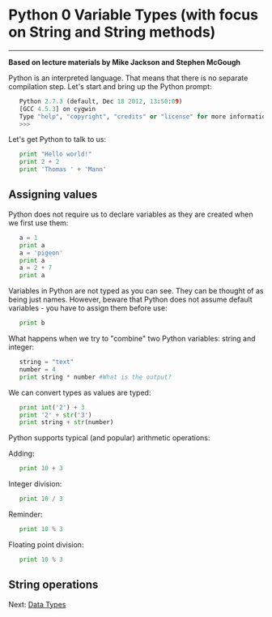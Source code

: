 # Python 0 Variable Types (with focus on String and String methods)

* * * * *

**Based on lecture materials by Mike Jackson and Stephen McGough**

Python is an interpreted language. That means that there is no separate compilation step. Let's start and bring up the Python prompt:

```python
   Python 2.7.3 (default, Dec 18 2012, 13:50:09)
   [GCC 4.5.3] on cygwin
   Type "help", "copyright", "credits" or "license" for more information.
   >>>
```

Let's get Python to talk to us:

```python
   print "Hello world!"
   print 2 + 2
   print 'Thomas ' + 'Mann'
```

## Assigning values

Python does not require us to declare variables as they are created when we first use them:

```python
   a = 1
   print a
   a = 'pigeon'
   print a
   a = 2 + 7 
   print a
```

Variables in Python are not typed as you can see. They can be thought of as being just names. However, beware that Python does not assume default variables - you have to assign them before use:

```python
   print b
```

What happens when we try to "combine" two Python variables: string and integer:

```python
   string = "text"
   number = 4
   print string * number #What is the output?
```

We can convert types as values are typed:

```python
   print int('2') + 3
   print '2' + str('3')
   print string + str(number)
```

Python supports typical (and popular) arithmetic operations: 

Adding:
```python
   print 10 + 3
```

Integer division:
```python
   print 10 / 3
```

Reminder:
```python
   print 10 % 3
```

Floating point division:
```python
   print 10 % 3
```



## String operations




Next: [Data Types](1_Data_Types.md)
